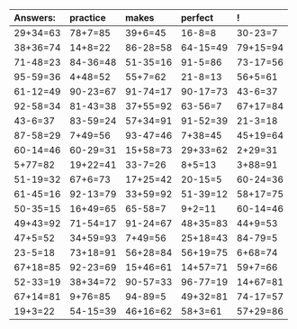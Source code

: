 | Answers: | practice | makes | perfect | ! |
| :--- | :--- | :--- | :--- | :--- |
| 29+34=63 | 78+7=85 | 39+6=45 | 16-8=8 | 30-23=7 | 
| 38+36=74 | 14+8=22 | 86-28=58 | 64-15=49 | 79+15=94 | 
| 71-48=23 | 84-36=48 | 51-35=16 | 91-5=86 | 73-17=56 | 
| 95-59=36 | 4+48=52 | 55+7=62 | 21-8=13 | 56+5=61 | 
| 61-12=49 | 90-23=67 | 91-74=17 | 90-17=73 | 43-6=37 | 
| 92-58=34 | 81-43=38 | 37+55=92 | 63-56=7 | 67+17=84 | 
| 43-6=37 | 83-59=24 | 57+34=91 | 91-52=39 | 21-3=18 | 
| 87-58=29 | 7+49=56 | 93-47=46 | 7+38=45 | 45+19=64 | 
| 60-14=46 | 60-29=31 | 15+58=73 | 29+33=62 | 2+29=31 | 
| 5+77=82 | 19+22=41 | 33-7=26 | 8+5=13 | 3+88=91 | 
| 51-19=32 | 67+6=73 | 17+25=42 | 20-15=5 | 60-24=36 | 
| 61-45=16 | 92-13=79 | 33+59=92 | 51-39=12 | 58+17=75 | 
| 50-35=15 | 16+49=65 | 65-58=7 | 9+2=11 | 60-14=46 | 
| 49+43=92 | 71-54=17 | 91-24=67 | 48+35=83 | 44+9=53 | 
| 47+5=52 | 34+59=93 | 7+49=56 | 25+18=43 | 84-79=5 | 
| 23-5=18 | 73+18=91 | 56+28=84 | 56+19=75 | 6+68=74 | 
| 67+18=85 | 92-23=69 | 15+46=61 | 14+57=71 | 59+7=66 | 
| 52-33=19 | 38+34=72 | 90-57=33 | 96-77=19 | 14+67=81 | 
| 67+14=81 | 9+76=85 | 94-89=5 | 49+32=81 | 74-17=57 | 
| 19+3=22 | 54-15=39 | 46+16=62 | 58+3=61 | 57+29=86 | 
